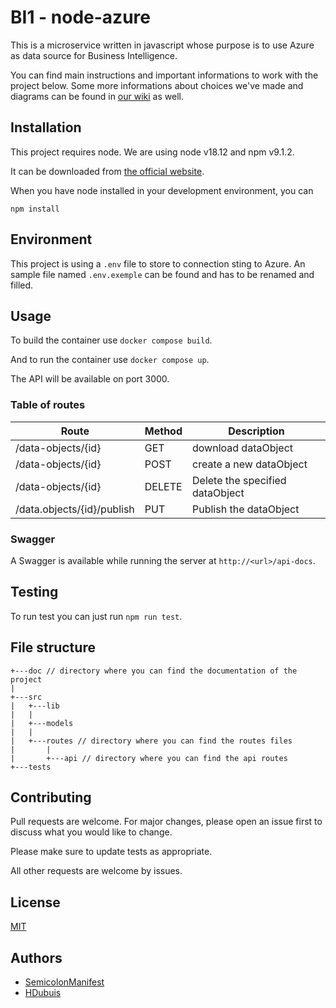 # BI1 - node-azure

This is a microservice written in javascript whose purpose is to use Azure as data source for Business Intelligence.

You can find main instructions and important informations to work with the project below. Some more informations about choices we've made and diagrams can be found in [our wiki](https://github.com/CPNV-ES-BI/BI_NODE_AZURE/wiki) as well.

## Installation

This project requires node. We are using node v18.12 and npm v9.1.2. 

It can be downloaded from [the official website](https://nodejs.org/).

When you have node installed in your development environment, you can

`npm install`

## Environment

This project is using a `.env` file to store to connection sting to Azure. An sample file named `.env.exemple` can be found and has to be renamed and filled.

## Usage

To build the container use `docker compose build`.

And to run the container use `docker compose up`.

The API will be available on port 3000.

### Table of routes
| Route | Method | Description |
| --- | --- | --- |
| /data-objects/{id} | GET | download dataObject |
| /data-objects/{id} | POST | create a new dataObject|
| /data-objects/{id} | DELETE | Delete the specified dataObject |
| /data.objects/{id}/publish | PUT | Publish the dataObject|

### Swagger

A Swagger is available while running the server at `http://<url>/api-docs`.

## Testing

To run test you can just run `npm run test`.

## File structure

```
+---doc // directory where you can find the documentation of the project   
|       
+---src
|   +---lib
|   |       
|   +---models
|   |
|   +---routes // directory where you can find the routes files
|       |
|       +---api // directory where you can find the api routes 
+---tests
```

## Contributing

Pull requests are welcome. For major changes, please open an issue first to discuss what you would like to change.

Please make sure to update tests as appropriate.

All other requests are welcome by issues.

## License

[MIT](https://github.com/CPNV-ES-BI/BI_NODE_AZURE/blob/main/LICENSE)

## Authors

* [SemicolonManifest](https://github.com/SemicolonManifest)
* [HDubuis](https://github.com/HDubuis)
